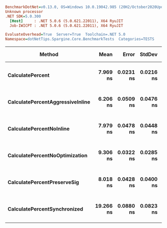 ``` ini

BenchmarkDotNet=v0.13.0, OS=Windows 10.0.19042.985 (20H2/October2020Update)
Unknown processor
.NET SDK=5.0.300
  [Host]     : .NET 5.0.6 (5.0.621.22011), X64 RyuJIT
  Job-IWICPT : .NET 5.0.6 (5.0.621.22011), X64 RyuJIT

EvaluateOverhead=True  Server=True  Toolchain=.NET 5.0  
Namespace=dotNetTips.Spargine.Core.BenchmarkTests  Categories=TESTS  

```
|                           Method |      Mean |     Error |    StdDev |    StdErr |       Min |        Q1 |    Median |        Q3 |       Max |          Op/s | CI99.9% Margin | Iterations | Kurtosis | MValue | Skewness | Ratio |   Welch(10%)/p-values | Rank |                                                       LogicalGroup | Baseline | Code Size | Gen 0 | Gen 1 | Gen 2 | Allocated |
|--------------------------------- |----------:|----------:|----------:|----------:|----------:|----------:|----------:|----------:|----------:|--------------:|---------------:|-----------:|---------:|-------:|---------:|------:|---------------------- |-----:|------------------------------------------------------------------- |--------- |----------:|------:|------:|------:|----------:|
|                 **CalculatePercent** |  **7.969 ns** | **0.0231 ns** | **0.0216 ns** | **0.0056 ns** |  **7.943 ns** |  **7.951 ns** |  **7.963 ns** |  **7.983 ns** |  **8.009 ns** | **125,482,679.6** |      **0.0231 ns** |      **15.00** |    **1.759** |  **2.000** |   **0.4998** |  **1.00** |             **Base: ?|?** |    **2** | **Job-IWICPT(EvaluateOverhead=True, Server=True, Toolchain=.NET 5.0)** |      **Yes** |     **146 B** |     **-** |     **-** |     **-** |         **-** |
| **CalculatePercentAggressiveInline** |  **6.206 ns** | **0.0509 ns** | **0.0476 ns** | **0.0123 ns** |  **6.142 ns** |  **6.165 ns** |  **6.208 ns** |  **6.242 ns** |  **6.276 ns** | **161,129,566.8** |      **0.0509 ns** |      **15.00** |    **1.288** |  **2.000** |   **0.0370** |  **0.78** | **Faster: 1.0000|0.0000** |    **1** | **Job-IWICPT(EvaluateOverhead=True, Server=True, Toolchain=.NET 5.0)** |       **No** |     **192 B** |     **-** |     **-** |     **-** |         **-** |
|         **CalculatePercentNoInline** |  **7.979 ns** | **0.0478 ns** | **0.0448 ns** | **0.0116 ns** |  **7.924 ns** |  **7.940 ns** |  **7.986 ns** |  **8.015 ns** |  **8.055 ns** | **125,336,258.7** |      **0.0478 ns** |      **15.00** |    **1.407** |  **2.000** |   **0.2023** |  **1.00** |   **Same: 1.0000|1.0000** |    **2** | **Job-IWICPT(EvaluateOverhead=True, Server=True, Toolchain=.NET 5.0)** |       **No** |     **146 B** |     **-** |     **-** |     **-** |         **-** |
|   **CalculatePercentNoOptimization** |  **9.306 ns** | **0.0322 ns** | **0.0285 ns** | **0.0076 ns** |  **9.253 ns** |  **9.288 ns** |  **9.308 ns** |  **9.332 ns** |  **9.345 ns** | **107,452,960.8** |      **0.0322 ns** |      **14.00** |    **1.824** |  **2.000** |  **-0.2205** |  **1.17** | **Slower: 0.0000|1.0000** |    **3** | **Job-IWICPT(EvaluateOverhead=True, Server=True, Toolchain=.NET 5.0)** |       **No** |     **155 B** |     **-** |     **-** |     **-** |         **-** |
|      **CalculatePercentPreserveSig** |  **8.018 ns** | **0.0428 ns** | **0.0400 ns** | **0.0103 ns** |  **7.963 ns** |  **7.984 ns** |  **8.025 ns** |  **8.048 ns** |  **8.085 ns** | **124,718,409.0** |      **0.0428 ns** |      **15.00** |    **1.498** |  **2.000** |   **0.1818** |  **1.01** |   **Same: 1.0000|1.0000** |    **2** | **Job-IWICPT(EvaluateOverhead=True, Server=True, Toolchain=.NET 5.0)** |       **No** |     **146 B** |     **-** |     **-** |     **-** |         **-** |
|     **CalculatePercentSynchronized** | **19.266 ns** | **0.0880 ns** | **0.0823 ns** | **0.0213 ns** | **19.174 ns** | **19.203 ns** | **19.245 ns** | **19.318 ns** | **19.422 ns** |  **51,904,945.6** |      **0.0880 ns** |      **15.00** |    **1.966** |  **2.000** |   **0.5942** |  **2.42** | **Slower: 0.0000|1.0000** |    **4** | **Job-IWICPT(EvaluateOverhead=True, Server=True, Toolchain=.NET 5.0)** |       **No** |     **258 B** |     **-** |     **-** |     **-** |         **-** |
